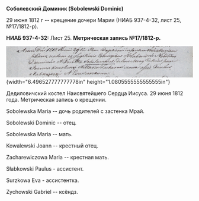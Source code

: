 **Соболевский Доминик (Sobolewski Dominic)**

29 июня 1812 г -- крещение дочери Марии (НИАБ 937-4-32, лист 25,
№17/1812-р).

**НИАБ 937-4-32:** Лист 25. **Метрическая запись №17/1812-р.**

![](./media/1f19f2df22e811f5abc8acf43e5e45de840c8285.png){width="6.496527777777778in"
height="1.0805555555555555in"}

Дедиловичский костел Наисвятейшего Сердца Иисуса. 29 июня 1812 года.
Метрическая запись о крещении.

Sobolewska Maria -- дочь родителей с застенка Мрай.

Sobolewski Dominic -- отец.

Sobolewska Maria -- мать.

Kowalewski Joann -- крестный отец.

Zacharewiczowa Maria -- крестная мать.

Słabkowski Paulus - ассистент.

Surzkowa Eva - ассистентка.

Zychowski Gabriel -- ксёндз.
